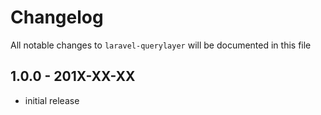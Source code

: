 # Changelog

All notable changes to `laravel-querylayer` will be documented in this file

## 1.0.0 - 201X-XX-XX

- initial release
